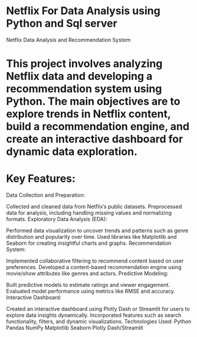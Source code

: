 # Netflix For Data Analysis using Python and Sql server 

Netflix Data Analysis and Recommendation System
# This project involves analyzing Netflix data and developing a recommendation system using Python. The main objectives are to explore trends in Netflix content, build a recommendation engine, and create an interactive dashboard for dynamic data exploration.

# Key Features:
Data Collection and Preparation:

Collected and cleaned data from Netflix’s public datasets.
Preprocessed data for analysis, including handling missing values and normalizing formats.
Exploratory Data Analysis (EDA):

Performed data visualization to uncover trends and patterns such as genre distribution and popularity over time.
Used libraries like Matplotlib and Seaborn for creating insightful charts and graphs.
Recommendation System:

Implemented collaborative filtering to recommend content based on user preferences.
Developed a content-based recommendation engine using movie/show attributes like genres and actors.
Predictive Modeling:

Built predictive models to estimate ratings and viewer engagement.
Evaluated model performance using metrics like RMSE and accuracy.
Interactive Dashboard:

Created an interactive dashboard using Plotly Dash or Streamlit for users to explore data insights dynamically.
Incorporated features such as search functionality, filters, and dynamic visualizations.
Technologies Used:
Python
Pandas
NumPy
Matplotlib
Seaborn
Plotly Dash/Streamlit
